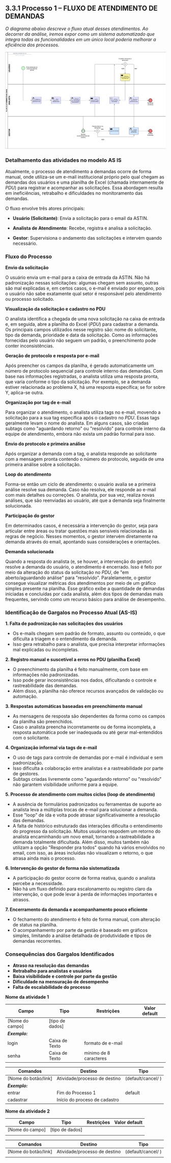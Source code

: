## 3.3.1 Processo 1 – FLUXO DE ATENDIMENTO DE DEMANDAS

_O diagrama abaixo descreve o fluxo atual desses atendimentos. Ao decorrer da análise, iremos expor como um sistema automatizado que integra todas as funcionalidades em um único local poderia melhorar a eficiência dos processos._
 
![Modelo AS IS](../images/modelagem-as-is-processo1.jpeg "Modelo BPMN AS IS do Processo 1.")

### Detalhamento das atividades no modelo AS IS

Atualmente, o processo de atendimento a demandas ocorre de forma manual, onde utiliza-se um e-mail institucional próprio pelo qual chegam as demandas dos usuários e uma planilha de Excel (chamada internamente de _PDU_) para registrar e acompanhar as solicitações. Essa abordagem resulta em ineficiências, retrabalho e dificuldades no monitoramento das demandas.

O fluxo envolve três atores principais:

- **Usuário (Solicitante)**: Envia a solicitação para o email da ASTIN.

- **Analista de Atendimento**: Recebe, registra e analisa a solicitação.

- **Gestor**: Supervisiona o andamento das solicitações e intervém quando necessário.

### Fluxo do Processo

**Envio da solicitação**

O usuário envia um e-mail para a caixa de entrada da ASTIN. Não há padronização nessas solicitações: algumas chegam sem assunto, outras são mal explicadas e, em certos casos, o e-mail é enviado por engano, pois o usuário não sabe exatamente qual setor é responsável pelo atendimento ou processo solicitado.

**Visualização da solicitação e cadastro no PDU**

O analista identifica a chegada de uma nova solicitação na caixa de entrada e, em seguida, abre a planilha do Excel (_PDU_) para cadastrar a demanda. Os principais campos utilizados nesse registro são: nome do solicitante, tipo da demanda, prioridade e data da solicitação. Como as informações fornecidas pelo usuário não seguem um padrão, o preenchimento pode conter inconsistências.

**Geração de protocolo e resposta por e-mail**

Após preencher os campos da planilha, é gerado automaticamente um número de protocolo sequencial para controle interno das demandas. Com base nas informações registradas, o analista utiliza uma resposta pronta, que varia conforme o tipo da solicitação. Por exemplo, se a demanda estiver relacionada ao problema X, há uma resposta específica; se for sobre Y, aplica-se outra.

**Organização por tag de e-mail**

Para organizar o atendimento, o analista utiliza tags no e-mail, movendo a solicitação para a sua tag específica após o cadastro no _PDU_. Essas tags geralmente levam o nome do analista. Em alguns casos, são criadas subtags como "aguardando retorno" ou "resolvido" para controle interno da equipe de atendimento, embora não exista um padrão formal para isso.

**Envio do protocolo e primeira análise**

Após organizar a demanda com a tag, o analista responde ao solicitante com a mensagem pronta contendo o número do protocolo, seguida de uma primeira análise sobre a solicitação.

**Loop do atendimento**

Forma-se então um ciclo de atendimento: o usuário avalia se a primeira análise resolve sua demanda. Caso não resolva, ele responde ao e-mail com mais detalhes ou correções. O analista, por sua vez, realiza novas análises, que são reenviadas ao usuário, até que a demanda seja finalmente solucionada.

**Participação do gestor**

Em determinados casos, é necessária a intervenção do gestor, seja para articular entre áreas ou tratar questões mais sensíveis relacionadas às regras de negócio. Nesses momentos, o gestor intervém diretamente na demanda através do email, apontando suas considerações e orientações.

**Demanda solucionada**

Quando a resposta do analista (e, se houver, a intervenção do gestor) resolve a demanda do usuário, o atendimento é encerrado. Isso é feito por meio da alteração do status da solicitação no _PDU_, de "em aberto/aguardando análise" para "resolvido". Paralelamente, o gestor consegue visualizar métricas dos atendimentos por meio de um gráfico simples presente na planilha. Esse gráfico exibe a quantidade de demandas iniciadas e concluídas por cada analista, além dos tipos de demandas mais frequentes, servindo como um recurso básico para análise de desempenho.

### Identificação de Gargalos no Processo Atual (AS-IS)

**1. Falta de padronização nas solicitações dos usuários**

- Os e-mails chegam sem padrão de formato, assunto ou conteúdo, o que dificulta a triagem e o entendimento da demanda.
- Isso gera retrabalho para o analista, que precisa interpretar informações mal explicadas ou incompletas.

**2. Registro manual e suscetível a erros no PDU (planilha Excel)**

- O preenchimento da planilha é feito manualmente, com base em informações não padronizadas.
- Isso pode gerar inconsistências nos dados, dificultando o controle e rastreabilidade das demandas.
- Além disso, a planilha não oferece recursos avançados de validação ou automação.

**3. Respostas automáticas baseadas em preenchimento manual**

- As mensagens de resposta são dependentes da forma como os campos da planilha são preenchidos.
- Caso o analista preencha incorretamente ou de forma incompleta, a resposta automática pode ser inadequada ou até gerar mal-entendidos com o solicitante.

**4. Organização informal via tags de e-mail**

- O uso de tags para controle de demandas por e-mail é individual e sem padronização.
- Isso dificulta a colaboração entre analistas e a rastreabilidade por parte de gestores.
- Subtags criadas livremente como "aguardando retorno" ou "resolvido" não garantem visibilidade uniforme para a equipe.

**5. Processo de atendimento com muitos ciclos (loop de atendimento)**

- A ausência de formulários padronizados ou ferramentas de suporte ao analista leva a múltiplas trocas de e-mail para solucionar a demanda.
- Esse "loop" de ida e volta pode atrasar significativamente a resolução das demandas.
- A falta de histórico estruturado das interações dificulta o entendimento do progresso da solicitação. Muitos usuários respodem um retorno do analista encaminhando um novo email, tornando a rastreabilidade a demanda totalmente dificultada. Além disso, muitos também não utilizam a opção "Responder pra todos" quando há vários envolvidos no email, com isso, as áreas incluídas não visualizam o retorno, o que atrasa ainda mais o processo.

**6. Intervenção do gestor de forma não sistematizada**

- A participação do gestor ocorre de forma reativa, quando o analista percebe a necessidade.
- Não há um fluxo definido para escalonamento ou registro claro da intervenção, o que pode levar à perda de informações importantes e atrasos.

**7. Encerramento da demanda e acompanhamento pouco eficiente**

- O fechamento do atendimento é feito de forma manual, com alteração de status na planilha.
- O acompanhamento por parte da gestão é baseado em gráficos simples, limitando a análise detalhada de produtividade e tipos de demandas recorrentes.


### Consequências dos Gargalos Identificados

- **Atraso na resolução das demandas**
- **Retrabalho para analistas e usuários**
- **Baixa visibilidade e controle por parte da gestão**
- **Dificuldade na mensuração de desempenho**
- **Falta de escalabilidade do processo**



**Nome da atividade 1**

| **Campo**       | **Tipo**         | **Restrições** | **Valor default** |
| ---             | ---              | ---            | ---               |
| [Nome do campo] | [tipo de dados]  |                |                   |
| ***Exemplo:***  |                  |                |                   |
| login           | Caixa de Texto   | formato de e-mail |                |
| senha           | Caixa de Texto   | mínimo de 8 caracteres |           |

| **Comandos**         |  **Destino**                   | **Tipo** |
| ---                  | ---                            | ---               |
| [Nome do botão/link] | Atividade/processo de destino  | (default/cancel/  ) |
| ***Exemplo:***       |                                |                   |
| entrar               | Fim do Processo 1              | default           |
| cadastrar            | Início do proceso de cadastro  |                   |


**Nome da atividade 2**

| **Campo**       | **Tipo**         | **Restrições** | **Valor default** |
| ---             | ---              | ---            | ---               |
| [Nome do campo] | [tipo de dados]  |                |                   |
|                 |                  |                |                   |

| **Comandos**         |  **Destino**                   | **Tipo**          |
| ---                  | ---                            | ---               |
| [Nome do botão/link] | Atividade/processo de destino  | (default/cancel/  ) |
|                      |                                |                   |
